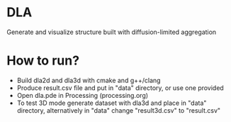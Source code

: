 # DLA
Generate and visualize structure built with diffusion-limited aggregation

# How to run?

* Build dla2d and dla3d with cmake and g++/clang
* Produce result.csv file and put in "data" directory, or use one provided
* Open dla.pde in Processing (processing.org)
* To test 3D mode generate dataset with dla3d and place in "data" directory, alternatively in "data" change "result3d.csv" to "result.csv"

